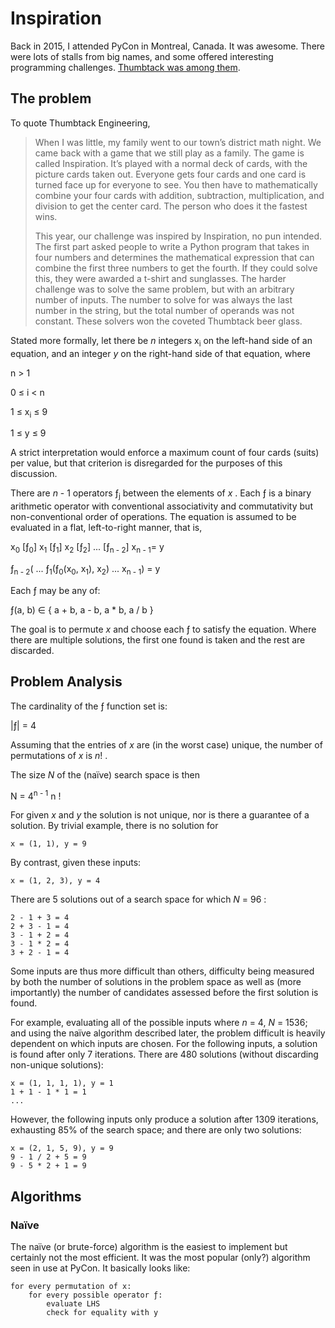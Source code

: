 # Inspiration

Back in 2015, I attended PyCon in Montreal, Canada. It was awesome. There were lots of stalls 
from big names, and some offered interesting programming challenges.
[Thumbtack was among them](https://www.thumbtack.com/engineering/pycon-2015).


## The problem

To quote Thumbtack Engineering,

> When I was little, my family went to our town’s district math night. We came back with a game
that we still play as a family. The game is called Inspiration. It’s played with a normal deck
of cards, with the picture cards taken out. Everyone gets four cards and one card is turned 
face up for everyone to see. You then have to mathematically combine your four cards with 
addition, subtraction, multiplication, and division to get the center card. The person who 
does it the fastest wins.
>
> This year, our challenge was inspired by Inspiration, no pun intended. The first part asked 
people to write a Python program that takes in four numbers and determines the mathematical 
expression that can combine the first three numbers to get the fourth. If they could solve this,
they were awarded a t-shirt and sunglasses. The harder challenge was to solve the same problem,
but with an arbitrary number of inputs. The number to solve for was always the last number in 
the string, but the total number of operands was not constant. These solvers won the coveted 
Thumbtack beer glass.

Stated more formally, let there be _n_ integers x<sub>i</sub> on the left-hand side of an 
equation, and an integer _y_ on the right-hand side of that equation, where

n > 1

0 ≤ i < n

1 ≤ x<sub>i</sub> ≤ 9

1 ≤ y ≤ 9

A strict interpretation would enforce a maximum count of four cards (suits) per value, but that 
criterion is disregarded for the purposes of this discussion.

There are _n_ - 1 operators ƒ<sub>j</sub> between the elements of _x_ . Each ƒ is a binary 
arithmetic operator with conventional associativity and commutativity but non-conventional order of 
operations. The equation is assumed to be evaluated in a flat, left-to-right manner, that is,

x<sub>0</sub> [ƒ<sub>0</sub>] x<sub>1</sub> [ƒ<sub>1</sub>] x<sub>2</sub> [ƒ<sub>2</sub>] ...
[ƒ<sub>n - 2</sub>] x<sub>n - 1</sub>= y

ƒ<sub>n - 2</sub>( ... ƒ<sub>1</sub>(ƒ<sub>0</sub>(x<sub>0</sub>, x<sub>1</sub>), 
x<sub>2</sub>) ... x<sub>n - 1</sub>) = y

Each ƒ may be any of:

ƒ(a, b) ∈ { a + b, a - b, a * b, a / b }

The goal is to permute _x_ and choose each ƒ to satisfy the equation. Where there are multiple 
solutions, the first one found is taken and the rest are discarded.


## Problem Analysis

The cardinality of the ƒ function set is:

|ƒ| = 4

Assuming that the entries of _x_ are (in the worst case) unique, the number of permutations of _x_
 is _n_! .

The size _N_ of the (naïve) search space is then

N = 4<sup>n - 1</sup> n !

For given _x_ and _y_ the solution is not unique, nor is there a guarantee of a solution. By 
trivial example, there is no solution for

    x = (1, 1), y = 9

By contrast, given these inputs:

    x = (1, 2, 3), y = 4

There are 5 solutions out of a search space for which _N_ = 96 :

    2 - 1 + 3 = 4
    2 + 3 - 1 = 4
    3 - 1 + 2 = 4
    3 - 1 * 2 = 4
    3 + 2 - 1 = 4

Some inputs are thus more difficult than others, difficulty being measured by both the number of 
solutions in the problem space as well as (more importantly) the number of candidates assessed 
before the first solution is found.

For example, evaluating all of the possible inputs where _n_ = 4, _N_ = 1536;  and using the naïve
algorithm described later, the problem difficult is heavily dependent on which inputs are chosen.
For the following inputs, a solution is found after only 7 iterations. There are 480 solutions
(without discarding non-unique solutions):

    x = (1, 1, 1, 1), y = 1
    1 + 1 - 1 * 1 = 1
    ...

However, the following inputs only produce a solution after 1309 iterations, exhausting 85% of the 
search space; and there are only two solutions:

    x = (2, 1, 5, 9), y = 9
    9 - 1 / 2 + 5 = 9
    9 - 5 * 2 + 1 = 9


## Algorithms

### Naïve

The naïve (or brute-force) algorithm is the easiest to implement but certainly not the most 
efficient. It was the most popular (only?) algorithm seen in use at PyCon. It basically looks like:

    for every permutation of x:
        for every possible operator ƒ:
            evaluate LHS
            check for equality with y

